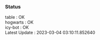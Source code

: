 ### Status


table : OK  
hogwarts : OK  
icy-bot : OK  
Latest Update : 2023-03-04 03:10:11.852640

